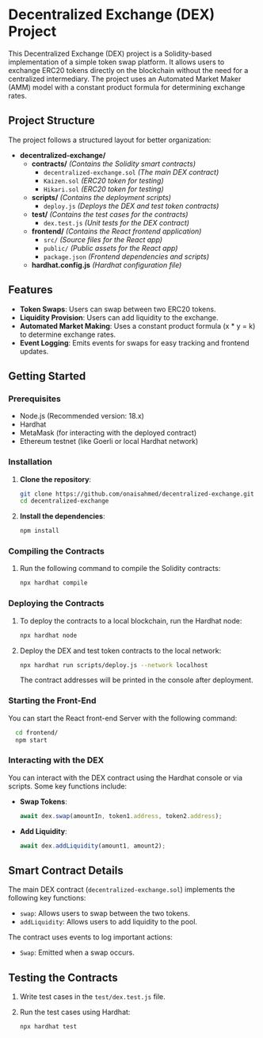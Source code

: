# Decentralized Exchange (DEX) Project

This Decentralized Exchange (DEX) project is a Solidity-based implementation of a simple token swap platform. It allows users to exchange ERC20 tokens directly on the blockchain without the need for a centralized intermediary. The project uses an Automated Market Maker (AMM) model with a constant product formula for determining exchange rates.

## Project Structure

The project follows a structured layout for better organization:

- **decentralized-exchange/**
  - **contracts/** _(Contains the Solidity smart contracts)_
    - `decentralized-exchange.sol` _(The main DEX contract)_
    - `Kaizen.sol` _(ERC20 token for testing)_
    - `Hikari.sol` _(ERC20 token for testing)_
  - **scripts/** _(Contains the deployment scripts)_
    - `deploy.js` _(Deploys the DEX and test token contracts)_
  - **test/** _(Contains the test cases for the contracts)_
    - `dex.test.js` _(Unit tests for the DEX contract)_
  - **frontend/** _(Contains the React frontend application)_
    - `src/` _(Source files for the React app)_
    - `public/` _(Public assets for the React app)_
    - `package.json` _(Frontend dependencies and scripts)_
  - **hardhat.config.js** _(Hardhat configuration file)_

## Features

- **Token Swaps**: Users can swap between two ERC20 tokens.
- **Liquidity Provision**: Users can add liquidity to the exchange.
- **Automated Market Making**: Uses a constant product formula (x \* y = k) to determine exchange rates.
- **Event Logging**: Emits events for swaps for easy tracking and frontend updates.

## Getting Started

### Prerequisites

- Node.js (Recommended version: 18.x)
- Hardhat
- MetaMask (for interacting with the deployed contract)
- Ethereum testnet (like Goerli or local Hardhat network)

### Installation

1. **Clone the repository**:

   ```bash
   git clone https://github.com/onaisahmed/decentralized-exchange.git
   cd decentralized-exchange
   ```

2. **Install the dependencies**:

   ```bash
   npm install
   ```

### Compiling the Contracts

1. Run the following command to compile the Solidity contracts:

   ```bash
   npx hardhat compile
   ```

### Deploying the Contracts

1. To deploy the contracts to a local blockchain, run the Hardhat node:

   ```bash
   npx hardhat node
   ```

2. Deploy the DEX and test token contracts to the local network:

   ```bash
   npx hardhat run scripts/deploy.js --network localhost
   ```

   The contract addresses will be printed in the console after deployment.

### Starting the Front-End

You can start the React front-end Server with the following command:

```bash
  cd frontend/
  npm start
```

### Interacting with the DEX

You can interact with the DEX contract using the Hardhat console or via scripts. Some key functions include:

- **Swap Tokens**:

  ```js
  await dex.swap(amountIn, token1.address, token2.address);
  ```

- **Add Liquidity**:

  ```js
  await dex.addLiquidity(amount1, amount2);
  ```

## Smart Contract Details

The main DEX contract (`decentralized-exchange.sol`) implements the following key functions:

- `swap`: Allows users to swap between the two tokens.
- `addLiquidity`: Allows users to add liquidity to the pool.

The contract uses events to log important actions:

- `Swap`: Emitted when a swap occurs.

## Testing the Contracts

1. Write test cases in the `test/dex.test.js` file.
2. Run the test cases using Hardhat:

   ```bash
   npx hardhat test
   ```

